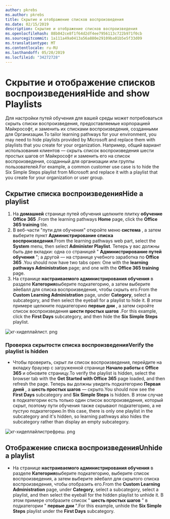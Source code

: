 ```yaml
---
author: pkrebs
ms.author: pkrebs
title: Скрытие и отображение списков воспроизведения
ms.date: 02/15/2019
description: Скрытие и отображение списков воспроизведения
ms.openlocfilehash: 88b042ce8f1f64d2df4ee7956113c722b971f0cb
ms.sourcegitcommit: 1a111a49a0413a56a880e29109ba01b5e5f33d09
ms.translationtype: MT
ms.contentlocale: ru-RU
ms.lasthandoff: 05/20/2019
ms.locfileid: "34272728"
---
```

# <a name="hide-and-show-playlists"></a><span data-ttu-id="73e92-103">Скрытие и отображение списков воспроизведения</span><span class="sxs-lookup"><span data-stu-id="73e92-103">Hide and show Playlists</span></span>

<span data-ttu-id="73e92-104">Для настройки путей обучения для вашей среды может потребоваться скрыть списки воспроизведения, предоставляемые корпорацией Майкрософт, и заменить их списками воспроизведения, созданными для Организации.</span><span class="sxs-lookup"><span data-stu-id="73e92-104">To tailor learning pathways for your environment, you may need to hide playlists provided by Microsoft and replace them with playlists that you create for your organization.</span></span> <span data-ttu-id="73e92-105">Например, общий вариант использования клиентов — скрыть список воспроизведения шести простых шагов от Майкрософт и заменить его на список воспроизведения, созданный для организации или группы пользователей.</span><span class="sxs-lookup"><span data-stu-id="73e92-105">For example, a common customer use case is to hide the Six Simple Steps playlist from Microsoft and replace it with a playlist that you create for your organization or user group.</span></span> 

## <a name="hide-a-playlist"></a><span data-ttu-id="73e92-106">Скрытие списка воспроизведения</span><span class="sxs-lookup"><span data-stu-id="73e92-106">Hide a playlist</span></span>

1. <span data-ttu-id="73e92-107">На **домашней** странице путей обучения щелкните плитку **обучение Office 365** .</span><span class="sxs-lookup"><span data-stu-id="73e92-107">From the learning pathways **Home** page, click the **Office 365 training** tile.</span></span>
2. <span data-ttu-id="73e92-108">В веб-части "пути для обучения" откройте меню **система** , а затем выберите пункт **Администрирование списка воспроизведения**.</span><span class="sxs-lookup"><span data-stu-id="73e92-108">From the learning pathways web part, select the **System** menu, then select **Administer Playlist**.</span></span> <span data-ttu-id="73e92-109">Теперь у вас должны быть две вкладки: одна со страницей " **Администрирование путей обучения** "; а другой — на странице учебного заработка по **Office 365** .</span><span class="sxs-lookup"><span data-stu-id="73e92-109">You should now have two tabs open: One with the **learning pathways Administration** page; and one with the **Office 365 training** page.</span></span> 
3. <span data-ttu-id="73e92-110">На странице **настраиваемого администрирования обучения** в разделе **Категория**выберите подкатегорию, а затем выберите эйебалл для списка воспроизведения, чтобы скрыть его.</span><span class="sxs-lookup"><span data-stu-id="73e92-110">From the **Custom Learning Administration** page, under **Category**, select a subcategory, and then select the eyeball for a playlist to hide it.</span></span> <span data-ttu-id="73e92-111">В этом примере щелкните подкатегорию **первые дни** , а затем скройте список воспроизведения **шести простых шагов** .</span><span class="sxs-lookup"><span data-stu-id="73e92-111">For this example, click the **First Days** subcategory, and then hide the **Six Simple Steps** playlist.</span></span>  

![кг-хидеплайлист. png](media/cg-hideplaylist.png)

### <a name="verify-the-playlist-is-hidden"></a><span data-ttu-id="73e92-113">Проверка скрытости списка воспроизведения</span><span class="sxs-lookup"><span data-stu-id="73e92-113">Verify the playlist is hidden</span></span>
- <span data-ttu-id="73e92-114">Чтобы проверить, скрыт ли список воспроизведения, перейдите на вкладку браузер с загруженной странице **Начало работы с Office 365** и обновите страницу.</span><span class="sxs-lookup"><span data-stu-id="73e92-114">To verify the playlist is hidden, select the browser tab with the **Get Started with Office 365** page loaded, and then refresh the page.</span></span> <span data-ttu-id="73e92-115">Теперь вы должны увидеть подкатегорию **Первая дней** , а **шесть простых шагов** — скрыто.</span><span class="sxs-lookup"><span data-stu-id="73e92-115">You should now see the **First Days** subcategory and **Six Simple Steps** is hidden.</span></span> <span data-ttu-id="73e92-116">В этом случае в подкатегории есть только один список воспроизведения, который скрыт, поэтому пути обучения также скрывают подкатегорию, а не пустую подкатегорию.</span><span class="sxs-lookup"><span data-stu-id="73e92-116">In this case, there is only one playlist in the subcategory and it's hidden, so learning pathways also hides the subcategory rather than display an empty subcategory.</span></span> 

![кг-хидеплайлистрефреш. png](media/cg-hideplaylistrefresh.png)

## <a name="unhide-a-playlist"></a><span data-ttu-id="73e92-118">Отображение списка воспроизведения</span><span class="sxs-lookup"><span data-stu-id="73e92-118">Unhide a playlist</span></span>

- <span data-ttu-id="73e92-119">На странице **настраиваемого администрирования обучения** в разделе **Категория**выберите подкатегорию, выберите список воспроизведения, а затем выберите эйебалл для скрытого списка воспроизведения, чтобы отобразить его.</span><span class="sxs-lookup"><span data-stu-id="73e92-119">From the **Custom Learning Administration** page, under **Category**, select a subcategory, select a playlist, and then select the eyeball for the hidden playlist to unhide it.</span></span> <span data-ttu-id="73e92-120">В этом примере отобразите список " **шесть простых шагов** " в подкатегории " **первые дни** ".</span><span class="sxs-lookup"><span data-stu-id="73e92-120">For this example, unhide the **Six Simple Steps** playlist under the **First Days** subcategory.</span></span>  

